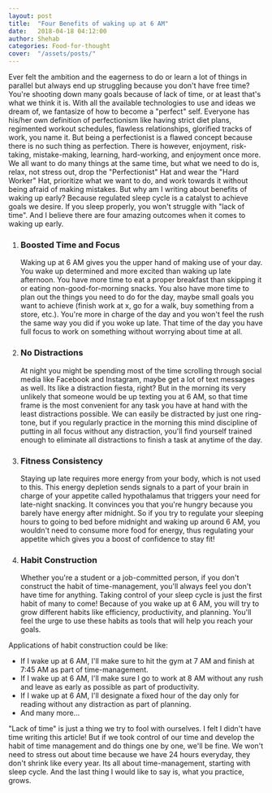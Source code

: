 ```yaml
---
layout: post
title:  "Four Benefits of waking up at 6 AM"
date:   2018-04-18 04:12:00
author: Shehab
categories: Food-for-thought
cover:  "/assets/posts/"
---
```


Ever felt the ambition and the eagerness to do or learn a lot of things in parallel but always end up struggling because you don't have free time? You're shooting down many goals because of lack of time, or at least that's what we think it is. With all the available technologies to use and ideas we dream of, we fantasize of how to become a "perfect" self. Everyone has his/her own definition of perfectionism like having strict diet plans, regimented workout schedules, flawless relationships, glorified tracks of work, you name it. But being a perfectionist is a flawed concept because there is no such thing as perfection. There is however, enjoyment, risk-taking, mistake-making, learning, hard-working, and enjoyment once more. We all want to do many things at the same time, but what we need to do is, relax, not stress out, drop the "Perfectionist" Hat and wear the "Hard Worker" Hat, prioritize what we want to do, and work towards it without being afraid of making mistakes. But why am I writing about benefits of waking up early? Because regulated sleep cycle is a catalyst to achieve goals we desire. If you sleep properly, you won't struggle with "lack of time". And I believe there are four amazing outcomes when it comes to waking up early.

<ol>


<li>
	<h3>Boosted Time and Focus</h3>
	<span>Waking up at 6 AM gives you the upper hand of making use of your day. You wake up determined and more excited than waking up late afternoon. You have more time to eat a proper breakfast than skipping it or eating non-good-for-morning snacks. You also have more time to plan out the things you need to do for the day, maybe small goals you want to achieve (finish work at x, go for a walk, buy something from a store, etc.). You're more in charge of the day and you won't feel the rush the same way you did if you woke up late. That time of the day you have full focus to work on something without worrying about time at all.
	</span>
</li>
<li>
	<h3>No Distractions</h3>
	<span>At night you might be spending most of the time scrolling through social media like Facebook and Instagram, maybe get a lot of text messages as well. Its like a distraction fiesta, right? But in the morning its very unlikely that someone would be up texting you at 6 AM, so that time frame is the most convenient for any task you have at hand with the least distractions possible. We can easily be distracted by just one ring-tone, but if you regularly practice in the morning this mind discipline of putting in all focus without any distraction, you'll find yourself trained enough to eliminate all distractions to finish a task at anytime of the day.
	</span>
</li>
<li>
	<h3>Fitness Consistency</h3>
	<span>Staying up late requires more energy from your body, which is not used to this. This energy depletion sends signals to a part of your brain in charge of your appetite called hypothalamus that triggers your need for late-night snacking. It convinces you that you're hungry because you barely have energy after midnight. So if you try to regulate your sleeping hours to going to bed before midnight and waking up around 6 AM, you wouldn't need to consume more food for energy, thus regulating your appetite which gives you a boost of confidence to stay fit!
	</span>
</li>
<li>
	<h3>Habit Construction</h3>
	<span>Whether you're a student or a job-committed person, if you don't construct the habit of time-management, you'll always feel you don't have time for anything. Taking control of your sleep cycle is just the first habit of many to come! Because of you wake up at 6 AM, you will try to grow different habits like efficiency, productivity, and planning. You'll feel the urge to use these habits as tools that will help you reach your goals.
	</span>
</li>
</ol>

Applications of habit construction could be like:
<ul>
<li>If I wake up at 6 AM, I'll make sure to hit the gym at 7 AM and finish at 7:45 AM as part of time-management.</li>
<li>If I wake up at 6 AM, I'll make sure I go to work at 8 AM without any rush and leave as early as possible as part of productivity.</li>
<li>If I wake up at 6 AM, I'll designate a fixed hour of the day only for reading without any distraction as part of planning.</li>
<li>And many more...</li>
</ul>

"Lack of time" is just a thing we try to fool with ourselves. I felt I didn't have time writing this article! But if we took control of our time and develop the habit of time management and do things one by one, we'll be fine. We won't need to stress out about time because we have 24 hours everyday, they don't shrink like every year. Its all about time-management, starting with sleep cycle. And the last thing I would like to say is, what you practice, grows.